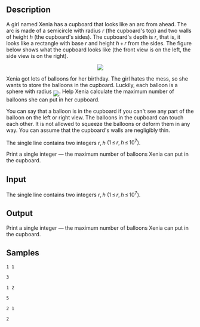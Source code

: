 ## Description

<div><p>A girl named Xenia has a cupboard that looks like an arc from ahead. The arc is made of a semicircle with radius <span class="tex-span"><i>r</i></span> (the cupboard's top) and two walls of height <span class="tex-span"><i>h</i></span> (the cupboard's sides). The cupboard's depth is <span class="tex-span"><i>r</i></span>, that is, it looks like a rectangle with base <span class="tex-span"><i>r</i></span> and height <span class="tex-span"><i>h</i> + <i>r</i></span> from the sides. The figure below shows what the cupboard looks like (the front view is on the left, the side view is on the right).</p><center> <img class="tex-graphics" src="./26600/file/PVTW0llh.png" style="max-width: 100.0%;max-height: 100.0%;"> </center><p>Xenia got lots of balloons for her birthday. The girl hates the mess, so she wants to store the balloons in the cupboard. Luckily, each balloon is a sphere with radius <img align="middle" class="tex-formula" src="./26600/file/ERN5SXtN.png" style="max-width: 100.0%;max-height: 100.0%;">. Help Xenia calculate the maximum number of balloons she can put in her cupboard. </p><p>You can say that a balloon is in the cupboard if you can't see any part of the balloon on the left or right view. The balloons in the cupboard can touch each other. It is not allowed to squeeze the balloons or deform them in any way. You can assume that the cupboard's walls are negligibly thin.</p></div><div class="input-specification"><p>The single line contains two integers <span class="tex-span"><i>r</i>, <i>h</i></span> <span class="tex-span">(1 ≤ <i>r</i>, <i>h</i> ≤ 10<sup class="upper-index">7</sup>)</span>.</p></div><div class="output-specification"><p>Print a single integer — the maximum number of balloons Xenia can put in the cupboard.</p></div>


## Input

<p>The single line contains two integers <span class="tex-span"><i>r</i>, <i>h</i></span> <span class="tex-span">(1 ≤ <i>r</i>, <i>h</i> ≤ 10<sup class="upper-index">7</sup>)</span>.</p>


## Output

<p>Print a single integer — the maximum number of balloons Xenia can put in the cupboard.</p>


## Samples

```input1
1 1

```

```output1
3

```






```input2
1 2

```

```output2
5

```






```input3
2 1

```

```output3
2

```



